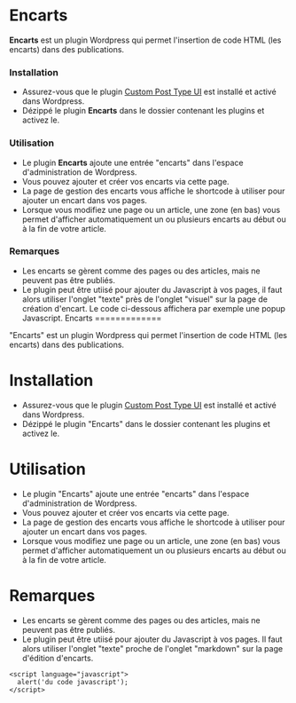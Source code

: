 Encarts
=============

**Encarts** est un plugin Wordpress qui permet l'insertion de code HTML (les encarts) dans des publications.

### Installation

  - Assurez-vous que le plugin [Custom Post Type UI](https://fr.wordpress.org/plugins/custom-post-type-ui) est installé et activé dans Wordpress.
  - Dézippé le plugin **Encarts** dans le dossier contenant les plugins et activez le.

### Utilisation

- Le plugin **Encarts** ajoute une entrée "encarts" dans l'espace d'administration de Wordpress.
- Vous pouvez ajouter et créer vos encarts via cette page.
- La page de gestion des encarts vous affiche le shortcode à utiliser pour ajouter un encart dans vos pages.
- Lorsque vous modifiez une page ou un article, une zone (en bas) vous permet d'afficher automatiquement un ou plusieurs encarts au début ou à la fin de votre article.

### Remarques

- Les encarts se gèrent comme des pages ou des articles, mais ne peuvent pas être publiés.
- Le plugin peut être utiisé pour ajouter du Javascript à vos pages, il faut alors utiliser l'onglet "texte" près de l'onglet "visuel" sur la page de création d'encart. Le code ci-dessous affichera par exemple une popup Javascript.
Encarts
=============

"Encarts" est un plugin Wordpress qui permet l'insertion de code HTML (les encarts) dans des publications.

# Installation

  - Assurez-vous que le plugin [Custom Post Type UI](https://fr.wordpress.org/plugins/custom-post-type-ui) est installé et activé dans Wordpress.
  - Dézippé le plugin "Encarts" dans le dossier contenant les plugins et activez le.

# Utilisation

- Le plugin "Encarts" ajoute une entrée "encarts" dans l'espace d'administration de Wordpress.
- Vous pouvez ajouter et créer vos encarts via cette page.
- La page de gestion des encarts vous affiche le shortcode à utiliser pour ajouter un encart dans vos pages.
- Lorsque vous modifiez une page ou un article, une zone (en bas) vous permet d'afficher automatiquement un ou plusieurs encarts au début ou à la fin de votre article.

# Remarques

- Les encarts se gèrent comme des pages ou des articles, mais ne peuvent pas être publiés.
- Le plugin peut être utiisé pour ajouter du Javascript à vos pages. Il faut alors utiliser l'onglet "texte" proche de l'onglet "markdown" sur la page d'édition d'encarts.

```
<script language="javascript">
  alert('du code javascript');
</script>
```

